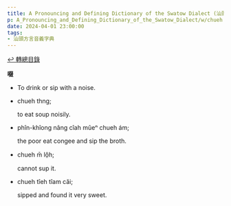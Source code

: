 ```yaml
---
title: A Pronouncing and Defining Dictionary of the Swatow Dialect (汕頭方言音義字典) / chueh
p: A_Pronouncing_and_Defining_Dictionary_of_the_Swatow_Dialect/w/chueh
date: 2024-04-01 23:00:00
tags: 
- 汕頭方言音義字典
---
```


[↩️ 轉總目錄](/A_Pronouncing_and_Defining_Dictionary_of_the_Swatow_Dialect)


**啜**
- To drink or sip with a noise.

- chueh thng;

  to eat soup noisily.

- phîn-khîong nâng cîah mûeⁿ chueh ám;

  the poor eat congee and sip the broth.

- chueh m̄ lô̤h;

  cannot sup it.

- chueh tîeh tîam căi;

  sipped and found it very sweet.